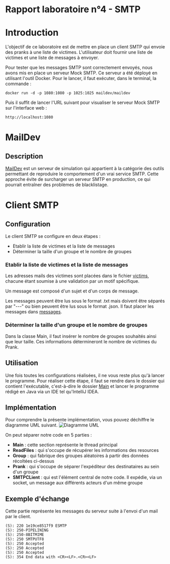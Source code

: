 # Rapport laboratoire n°4 - SMTP

# Introduction
L'objectif de ce laboratoire est de mettre en place un client SMTP qui envoie des pranks à une liste de victimes.
L'utilisateur doit fournir une liste de victimes et une liste de messages à envoyer.

Pour tester que les messages SMTP sont correctement envoyés, nous avons mis en place un serveur Mock SMTP.
Ce serveur a été déployé en utilisant l'outil Docker. Pour le lancer, il faut exécuter, dans le terminal, la commande :  
    
    docker run -d -p 1080:1080 -p 1025:1025 maildev/maildev

Puis il suffit de lancer l'URL suivant pour visualiser le serveur Mock SMTP sur l'interface web : 

    http://localhost:1080

# MailDev
## Description
[MailDev](https://github.com/maildev/maildev) est un serveur de simulation qui appartient à la catégorie des outils permettant de reproduire 
le comportement d'un vrai service SMTP. Cette approche évite de surcharger un serveur SMTP en production, 
ce qui pourrait entraîner des problèmes de blacklistage.

# Client SMTP
## Configuration
Le client SMTP se configure en deux étapes :
- Etablir la liste de victimes et la liste de messages
- Déterminer la taille d'un groupe et le nombre de groupes

### Etablir la liste de victimes et la liste de messages
Les adresses mails des victimes sont placées dans le fichier [victims](src/main/resources/victims.txt), 
chacune étant soumise à une validation par un motif spécifique.

Un message est composé d'un sujet et d'un corps de message. 

Les messages peuvent être lus sous le format .txt mais doivent être séparés par "---" ou bien peuvent être lus sous le format .json.
Il faut placer les messages dans [messages](src/main/resources).

### Déterminer la taille d'un groupe et le nombre de groupes

Dans la classe Main, il faut insérer le nombre de groupes souhaités ainsi que leur taille.
Ces informations détermineront le nombre de victimes du Prank.

## Utilisation

Une fois toutes les configurations réalisées, il ne vous reste plus qu'à lancer le programme. 
Pour réaliser cette étape, il faut se rendre dans le dossier qui contient l'exécutable, 
c'est-à-dire le dossier [Main](src/main/java/ch/heig/dai_lab_smtp/Main.java) et lancer le programme rédigé en Java via un IDE tel qu'IntelliJ IDEA.

## Implémentation

Pour comprendre la présente implémentation, vous pouvez déchiffre le diagramme UML suivant.
![Diagramme UML](figures/Diagramme.png)

On peut séparer notre code en 5 parties :
- **Main** : cette section représente le thread principal
- **ReadFiles** : qui s'occupe de récupérer les informations des resources
- **Group** : qui fabrique des groupes aléatoires à partir des données récoltées ci-dessus
- **Prank** : qui s'occupe de séparer l'expéditeur des destinataires au sein d'un groupe
- **SMTPCLient** : qui est l'élément central de notre code. Il expédie, via un socket, un message aux différents acteurs d'un même groupe

## Exemple d'échange
Cette partie représente les messages du serveur suite à l'envoi d'un mail par le client.

    (S): 220 1e19ce8517f9 ESMTP
    (S): 250-PIPELINING
    (S): 250-8BITMIME
    (S): 250 SMTPUTF8
    (S): 250 Accepted
    (S): 250 Accepted
    (S): 250 Accepted
    (S): 354 End data with <CR><LF>.<CR><LF>
